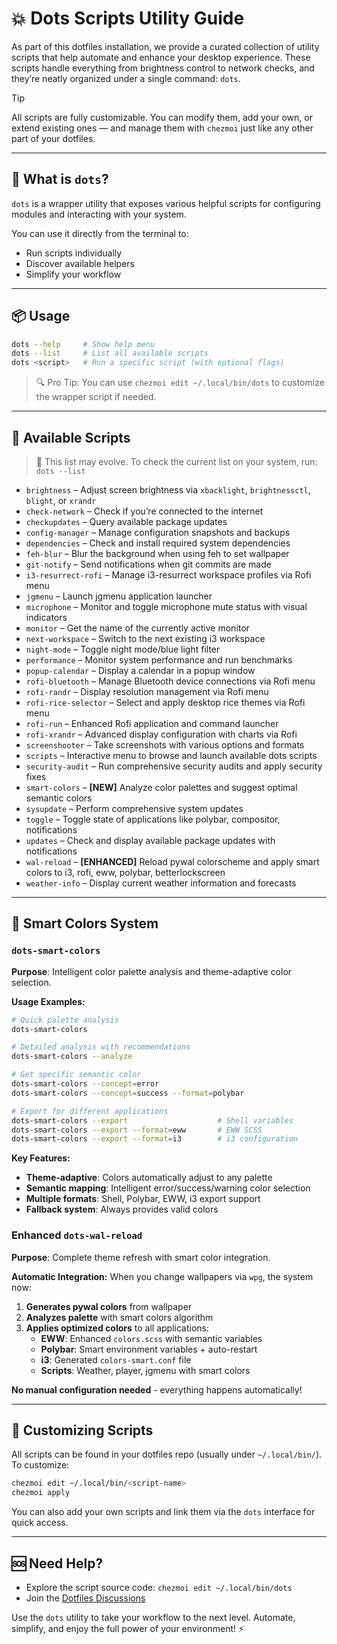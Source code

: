 # 💥 Dots Scripts Utility Guide

As part of this dotfiles installation, we provide a curated collection of utility scripts that help automate and enhance your desktop experience. These scripts handle everything from brightness control to network checks, and they’re neatly organized under a single command: `dots`.

> [!TIP]
> All scripts are fully customizable. You can modify them, add your own, or extend existing ones — and manage them with `chezmoi` just like any other part of your dotfiles.

---

## 🚀 What is `dots`?

`dots` is a wrapper utility that exposes various helpful scripts for configuring modules and interacting with your system.

You can use it directly from the terminal to:

- Run scripts individually
- Discover available helpers
- Simplify your workflow

---

## 📦 Usage

```sh
dots --help     # Show help menu
dots --list     # List all available scripts
dots <script>   # Run a specific script (with optional flags)
```

> 🔍 Pro Tip: You can use `chezmoi edit ~/.local/bin/dots` to customize the wrapper script if needed.

---

## 📜 Available Scripts

> 📝 This list may evolve. To check the current list on your system, run: `dots --list`

- `brightness` – Adjust screen brightness via `xbacklight`, `brightnessctl`, `blight`, or `xrandr`
- `check-network` – Check if you’re connected to the internet
- `checkupdates` – Query available package updates
- `config-manager` – Manage configuration snapshots and backups
- `dependencies` – Check and install required system dependencies
- `feh-blur` – Blur the background when using feh to set wallpaper
- `git-notify` – Send notifications when git commits are made
- `i3-resurrect-rofi` – Manage i3-resurrect workspace profiles via Rofi menu
- `jgmenu` – Launch jgmenu application launcher
- `microphone` – Monitor and toggle microphone mute status with visual indicators
- `monitor` – Get the name of the currently active monitor
- `next-workspace` – Switch to the next existing i3 workspace
- `night-mode` – Toggle night mode/blue light filter
- `performance` – Monitor system performance and run benchmarks
- `popup-calendar` – Display a calendar in a popup window
- `rofi-bluetooth` – Manage Bluetooth device connections via Rofi menu
- `rofi-randr` – Display resolution management via Rofi menu
- `rofi-rice-selector` – Select and apply desktop rice themes via Rofi menu
- `rofi-run` – Enhanced Rofi application and command launcher
- `rofi-xrandr` – Advanced display configuration with charts via Rofi
- `screenshooter` – Take screenshots with various options and formats
- `scripts` – Interactive menu to browse and launch available dots scripts
- `security-audit` – Run comprehensive security audits and apply security fixes
- `smart-colors` – **[NEW]** Analyze color palettes and suggest optimal semantic colors
- `sysupdate` – Perform comprehensive system updates
- `toggle` – Toggle state of applications like polybar, compositor, notifications
- `updates` – Check and display available package updates with notifications
- `wal-reload` – **[ENHANCED]** Reload pywal colorscheme and apply smart colors to i3, rofi, eww, polybar, betterlockscreen
- `weather-info` – Display current weather information and forecasts

---

## 🎨 Smart Colors System

### `dots-smart-colors`

**Purpose**: Intelligent color palette analysis and theme-adaptive color selection.

**Usage Examples:**

```bash
# Quick palette analysis
dots-smart-colors

# Detailed analysis with recommendations
dots-smart-colors --analyze

# Get specific semantic color
dots-smart-colors --concept=error
dots-smart-colors --concept=success --format=polybar

# Export for different applications
dots-smart-colors --export                    # Shell variables
dots-smart-colors --export --format=eww       # EWW SCSS
dots-smart-colors --export --format=i3        # i3 configuration
```

**Key Features:**

- **Theme-adaptive**: Colors automatically adjust to any palette
- **Semantic mapping**: Intelligent error/success/warning color selection
- **Multiple formats**: Shell, Polybar, EWW, i3 export support
- **Fallback system**: Always provides valid colors

### Enhanced `dots-wal-reload`

**Purpose**: Complete theme refresh with smart color integration.

**Automatic Integration:**
When you change wallpapers via `wpg`, the system now:

1. **Generates pywal colors** from wallpaper
2. **Analyzes palette** with smart colors algorithm
3. **Applies optimized colors** to all applications:
   - **EWW**: Enhanced `colors.scss` with semantic variables
   - **Polybar**: Smart environment variables + auto-restart
   - **i3**: Generated `colors-smart.conf` file
   - **Scripts**: Weather, player, jgmenu with smart colors

**No manual configuration needed** - everything happens automatically!

---

## 🧠 Customizing Scripts

All scripts can be found in your dotfiles repo (usually under `~/.local/bin/`). To customize:

```sh
chezmoi edit ~/.local/bin/<script-name>
chezmoi apply
```

You can also add your own scripts and link them via the `dots` interface for quick access.

---

## 🆘 Need Help?

- Explore the script source code: `chezmoi edit ~/.local/bin/dots`
- Join the [Dotfiles Discussions](https://github.com/ulises-jeremias/dotfiles/discussions)

Use the `dots` utility to take your workflow to the next level. Automate, simplify, and enjoy the full power of your environment! ⚡
